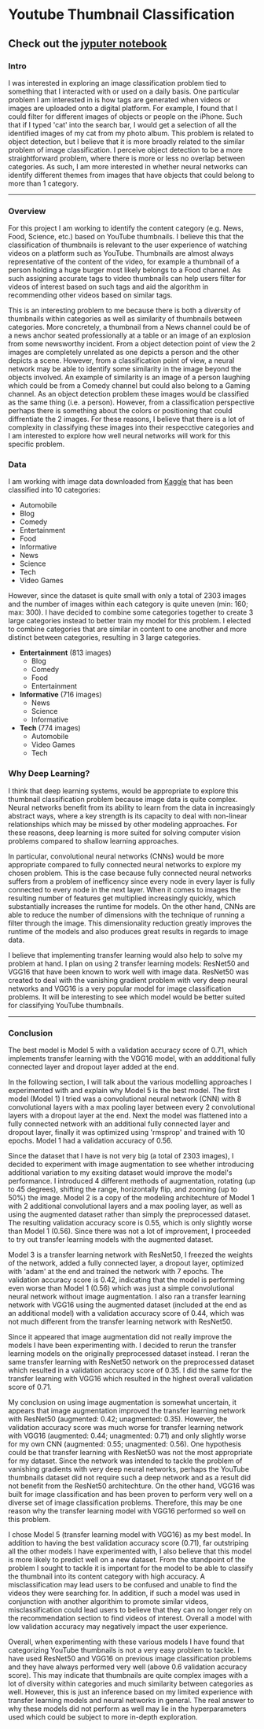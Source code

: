 # Youtube Thumbnail Classification
## Check out the [jyputer notebook](Final_Project.ipynb)

### Intro
I was interested in exploring an image classification problem tied to something that I interacted with or used on a daily basis. One particular problem I am interested in is how tags are generated when videos or images are uploaded onto a digital platform. For example, I found that I could filter for different images of objects or people on the iPhone. Such that if I typed 'cat' into the search bar, I would get a selection of all the identified images of my cat from my photo album. This problem is related to object detection, but I believe that it is more broadly related to the similar problem of image classification. I perceive object detection to be a more straightforward problem, where there is more or less no overlap between categories. As such, I am more interested in whether neural networks can identify different themes from images that have objects that could belong to more than 1 category.

---

### Overview
For this project I am working to identify the content category (e.g. News, Food, Science, etc.) based on YouTube thumbnails. I believe this that the classification of thumbnails is relevant to the user experience of watching videos on a platform such as YouTube. Thumbnails are almost always representative of the content of the video, for example a thumbnail of a person holding a huge burger most likely belongs to a Food channel. As such assigning accurate tags to video thumbnails can help users filter for videos of interest based on such tags and aid the algorithm in recommending other videos based on similar tags.

This is an interesting problem to me because there is both a diversity of thumbnails within categories as well as similarity of thumbnails between categories. More concretely, a thumbnail from a News channel could be of a news anchor seated professionally at a table or an image of an explosion from some newsworthy incident. From a object detection point of view the 2 images are completely unrelated as one depicts a person and the other depicts a scene. However, from a classification point of view, a neural network may be able to identify some similarity in the image beyond the objects involved. An example of similarity is an image of a person laughing which could be from a Comedy channel but could also belong to a Gaming channel. As an object detection problem these images would be classified as the same thing (i.e. a person). However, from a classification perspective perhaps there is something about the colors or positioning that could diffrentiate the 2 images. For these reasons, I believe that there is a lot of complexity in classifying these images into their respecctive categories and I am interested to explore how well neural networks will work for this specific problem.

### Data
I am working with image data downloaded from [Kaggle](https://www.kaggle.com/datasets/praneshmukhopadhyay/youtube-thumbnail-dataset) that has been classified into 10 categories:
* Automobile
* Blog
* Comedy
* Entertainment
* Food
* Informative
* News
* Science
* Tech
* Video Games

However, since the dataset is quite small with only a total of 2303 images and the number of images within each category is quite uneven (min: 160; max: 300). I have decided to combine some categories together to create 3 large categories instead to better train my model for this problem. I elected to combine categories that are similar in content to one another and more distinct between categories, resulting in 3 large categories.
* **Entertainment** (813 images)
    * Blog
    * Comedy
    * Food
    * Entertainment
* **Informative** (716 images)
    * News
    * Science
    * Informative
* **Tech** (774 images)
    * Automobile
    * Video Games
    * Tech

### Why Deep Learning?
I think that deep learning systems, would be appropriate to explore this thumbnail classification problem because image data is quite complex. Neural networks benefit from its ability to learn from the data in increasingly abstract ways, where a key strength is its capacity to deal with non-linear relationships which may be missed by other modeling approaches. For these reasons, deep learning is more suited for solving computer vision problems compared to shallow learning approaches.

In particular, convolutional neural networks (CNNs) would be more appropriate compared to fully connected neural networks to explore my chosen problem. This is the case because fully connected neural networks suffers from a problem of inefficency since every node in every layer is fully connected to every node in the next layer. When it comes to images the resulting number of features get multiplied increasingly quickly, which substantially increases the runtime for models. On the other hand, CNNs are able to reduce the number of dimensions with the technique of running a filter through the image. This dimensionality reduction greatly improves the runtime of the models and also produces great results in regards to image data.

I believe that implementing transfer learning would also help to solve my problem at hand. I plan on using 2 transfer learning models: ResNet50 and VGG16 that have been known to work well with image data. ResNet50 was created to deal with the vanishing gradient problem with very deep neural networks and VGG16 is a very popular model for image classification problems. It will be interesting to see which model would be better suited for classifying YouTube thumbnails.

---

### Conclusion
The best model is Model 5 with a validation accuracy score of 0.71, which implements transfer learning with the VGG16 model, with an addditional fully connected layer and dropout layer added at the end.

In the following section, I will talk about the various modelling approaches I experimented with and explain why Model 5 is the best model. The first model (Model 1) I tried was a convolutional neural network (CNN) with 8 convolutional layers with a max pooling layer between every 2 convolutional layers with a dropout layer at the end. Next the model was flattened into a fully connected network with an additional fully connected layer and dropout layer, finally it was optimized using 'rmsprop' and trained with 10 epochs. Model 1 had a validation accuracy of 0.56.

Since the dataset that I have is not very big (a total of 2303 images), I decided to experiment with image augmentation to see whether introducing additional variation to my exsiting dataset would improve the model's performance. I introduced 4 different methods of augmentation, rotating (up to 45 degrees), shifting the range, horizontally flip, and zooming (up to 50%) the image. Model 2 is a copy of the modeling architechture of Model 1 with 2 additional convolutional layers and a max pooling layer, as well as using the augmented dataset rather than simply the preprocessed dataset. The resulting validation accuracy score is 0.55, which is only slightly worse than Model 1 (0.56). Since there was not a lot of improvement, I proceeded to try out transfer learning models with the augmented dataset.

Model 3 is a transfer learning network with ResNet50, I freezed the weights of the network, added a fully connected layer, a dropout layer, optimized with 'adam' at the end and trained the network with 7 epochs. The validation accuracy score is 0.42, indicating that the model is performing even worse than Model 1 (0.56) which was just a simple convolutional neural network without image augmentation. I also ran a transfer learning network with VGG16 using the augmented dataset (included at the end as an additional model) with a validation accuracy score of 0.44, which was not much different from the transfer learning network with ResNet50.

Since it appeared that image augmentation did not really improve the models I have been experimenting with. I decided to rerun the transfer learning models on the originally preprocessed dataset instead. I reran the same transfer learning with ResNet50 network on the preprocessed dataset which resulted in a validation accuracy score of 0.35. I did the same for the transfer learning with VGG16 which resulted in the highest overall validation score of 0.71.

My conclusion on using image augmentation is somewhat uncertain, it appears that image augmentation improved the transfer learning network with ResNet50 (augmented: 0.42; unagmented: 0.35). However, the validation accuracy score was much worse for transfer learning network with VGG16 (augmented: 0.44; unagmented: 0.71) and only slightly worse for my own CNN (augmented: 0.55; unagmented: 0.56). One hypothesis could be that transfer learning with ResNet50 was not the most appropriate for my dataset. Since the network was intended to tackle the problem of vanishing gradients with very deep neural networks, perhaps the YouTube thumbnails dataset did not require such a deep network and as a result did not benefit from the ResNet50 architechture. On the other hand, VGG16 was built for image classification and has been proven to perform very well on a diverse set of image classification problems. Therefore, this may be one reason why the transfer learning model with VGG16 performed so well on this problem.

I chose Model 5 (transfer learning model with VGG16) as my best model. In addition to having the best validation accuracy score (0.71), far outstriping all the other models I have experimented with, I also believe that this model is more likely to predict well on a new dataset. From the standpoint of the problem I sought to tackle it is important for the model to be able to classify the thumbnail into its content category with high accuracy. A misclassification may lead users to be confused and unable to find the videos they were searching for. In addition, if such a model was used in conjunction with another algorithim to promote similar videos, misclassification could lead users to believe that they can no longer rely on the recommendation section to find videos of interest. Overall a model with low validation accuracy may negatively impact the user experience.

Overall, when experimenting with these various models I have found that categorizing YouTube thumbnails is not a very easy problem to tackle. I have used ResNet50 and VGG16 on previous image classification problems and they have always performed very well (above 0.6 validation accuracy score). This may indicate that thumbnails are quite complex images with a lot of diversity within categories and much similarity between categories as well. However, this is just an inference based on my limited experience with transfer learning models and neural networks in general. The real answer to why these models did not perform as well may lie in the hyperparameters used which could be subject to more in-depth exploration.
